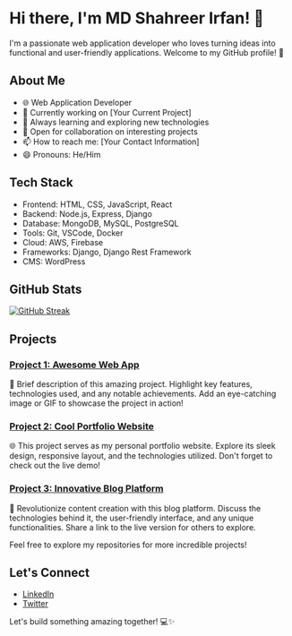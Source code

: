 # Hi there, I'm MD Shahreer Irfan! 👋

I'm a passionate web application developer who loves turning ideas into functional and user-friendly applications. Welcome to my GitHub profile! 🚀

## About Me

- 🌐 Web Application Developer
- 💼 Currently working on [Your Current Project]
- 🌱 Always learning and exploring new technologies
- 👯 Open for collaboration on interesting projects
- 📫 How to reach me: [Your Contact Information]
- 😄 Pronouns: He/Him

## Tech Stack

- Frontend: HTML, CSS, JavaScript, React
- Backend: Node.js, Express, Django
- Database: MongoDB, MySQL, PostgreSQL
- Tools: Git, VSCode, Docker
- Cloud: AWS, Firebase
- Frameworks: Django, Django Rest Framework
- CMS: WordPress

## GitHub Stats

[![GitHub Streak](https://github-readme-streak-stats.herokuapp.com/?user=shahreerirfan)](https://github.com/DenverCoder1/github-readme-streak-stats)

## Projects

### [Project 1: Awesome Web App](#)
🚀 Brief description of this amazing project. Highlight key features, technologies used, and any notable achievements. Add an eye-catching image or GIF to showcase the project in action!

### [Project 2: Cool Portfolio Website](#)
🌐 This project serves as my personal portfolio website. Explore its sleek design, responsive layout, and the technologies utilized. Don't forget to check out the live demo!

### [Project 3: Innovative Blog Platform](#)
📝 Revolutionize content creation with this blog platform. Discuss the technologies behind it, the user-friendly interface, and any unique functionalities. Share a link to the live version for others to explore.

Feel free to explore my repositories for more incredible projects!

## Let's Connect

- [LinkedIn](#)
- [Twitter](#)

Let's build something amazing together! 💻✨
